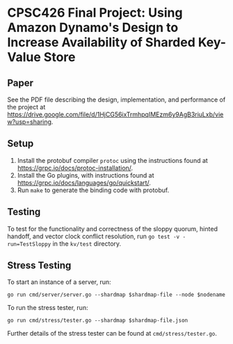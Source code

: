 # CPSC426 Final Project: Using Amazon Dynamo's Design to Increase Availability of Sharded Key-Value Store


## Paper
See the PDF file describing the design, implementation, and performance of the project at 
https://drive.google.com/file/d/1HjCG56ixTrmhpqIMEzm6y9AgB3riuLxb/view?usp=sharing.

## Setup
 1. Install the protobuf compiler `protoc` using the instructions found at https://grpc.io/docs/protoc-installation/. 
 2. Install the Go plugins, with instructions found at https://grpc.io/docs/languages/go/quickstart/. 
 3. Run `make` to generate the binding code with protobuf. 

## Testing
To test for the functionality and correctness of the sloppy quorum, hinted handoff, and vector clock conflict resolution, run `go test -v -run=TestSloppy` in the `kv/test` directory.

## Stress Testing
To start an instance of a server, run: 

```
go run cmd/server/server.go --shardmap $shardmap-file --node $nodename
```
To run the stress tester, run: 
```
go run cmd/stress/tester.go --shardmap $shardmap-file.json
```
Further details of the stress tester can be found at `cmd/stress/tester.go`.